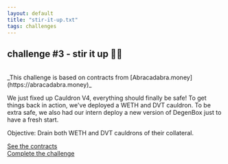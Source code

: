 ```yaml
---
layout: default
title: "stir-it-up.txt"
tags: challenges
---
```


## challenge #3 - stir it up 🧑‍🍳
<br/>
_This challenge is based on contracts from [Abracadabra.money](https://abracadabra.money)_

We just fixed up Cauldron V4, everything should finally be safe! To get things back in action, we've deployed a WETH and DVT cauldron. To be extra safe, we also had our intern deploy a new version of DegenBox just to have a fresh start. 


Objective: Drain both WETH and DVT cauldrons of their collateral.


[See the contracts](https://github.com/AshiqAmien/decently-safe-defi/tree/master/src/Contracts/stir-it-up)
<br/>
[Complete the challenge](https://github.com/AshiqAmien/decently-safe-defi/blob/master/test/Levels/stir-it-up/StirItUp.t.sol)
